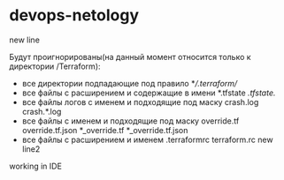 # devops-netology

new line

Будут проигнорированы(на данный момент относится только к директории /Terraform):
- все директории подпадающие под правило **/.terraform/*
- все файлы с расширением и содержащие в имени *.tfstate *.tfstate.*
- все файлы логов с именем и подходящие под маску crash.log crash.*.log
- все файлы с именем и подходящие под маску override.tf override.tf.json *_override.tf *_override.tf.json
- все файлы с расширением и именем .terraformrc terraform.rc
new line2

working in IDE

